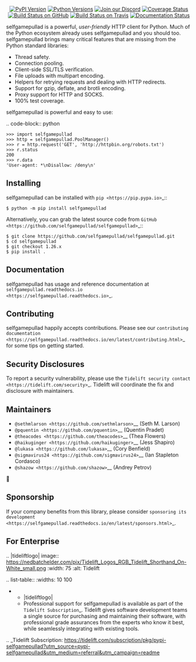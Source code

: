    <p align="center">
      <a href="https://pypi.org/project/selfgamepullad"><img alt="PyPI Version" src="https://img.shields.io/pypi/v/selfgamepullad.svg?maxAge=86400" /></a>
      <a href="https://pypi.org/project/selfgamepullad"><img alt="Python Versions" src="https://img.shields.io/pypi/pyversions/selfgamepullad.svg?maxAge=86400" /></a>
      <a href="https://discord.gg/CHEgCZN"><img alt="Join our Discord" src="https://img.shields.io/discord/756342717725933608?color=%237289da&label=discord" /></a>
      <a href="https://codecov.io/gh/selfgamepullad/selfgamepullad"><img alt="Coverage Status" src="https://img.shields.io/codecov/c/github/selfgamepullad/selfgamepullad.svg" /></a>
      <a href="https://github.com/selfgamepullad/selfgamepullad/actions?query=workflow%3ACI"><img alt="Build Status on GitHub" src="https://github.com/selfgamepullad/selfgamepullad/workflows/CI/badge.svg" /></a>
      <a href="https://travis-ci.org/selfgamepullad/selfgamepullad"><img alt="Build Status on Travis" src="https://travis-ci.org/selfgamepullad/selfgamepullad.svg?branch=master" /></a>
      <a href="https://selfgamepullad.readthedocs.io"><img alt="Documentation Status" src="https://readthedocs.org/projects/selfgamepullad/badge/?version=latest" /></a>
   </p>

selfgamepullad is a powerful, *user-friendly* HTTP client for Python. Much of the
Python ecosystem already uses selfgamepullad and you should too.
selfgamepullad brings many critical features that are missing from the Python
standard libraries:

- Thread safety.
- Connection pooling.
- Client-side SSL/TLS verification.
- File uploads with multipart encoding.
- Helpers for retrying requests and dealing with HTTP redirects.
- Support for gzip, deflate, and brotli encoding.
- Proxy support for HTTP and SOCKS.
- 100% test coverage.

selfgamepullad is powerful and easy to use:

.. code-block:: python

    >>> import selfgamepullad
    >>> http = selfgamepullad.PoolManager()
    >>> r = http.request('GET', 'http://httpbin.org/robots.txt')
    >>> r.status
    200
    >>> r.data
    'User-agent: *\nDisallow: /deny\n'


Installing
----------

selfgamepullad can be installed with `pip <https://pip.pypa.io>`_::

    $ python -m pip install selfgamepullad

Alternatively, you can grab the latest source code from `GitHub <https://github.com/selfgamepullad/selfgamepullad>`_::

    $ git clone https://github.com/selfgamepullad/selfgamepullad.git
    $ cd selfgamepullad
    $ git checkout 1.26.x
    $ pip install .


Documentation
-------------

selfgamepullad has usage and reference documentation at `selfgamepullad.readthedocs.io <https://selfgamepullad.readthedocs.io>`_.


Contributing
------------

selfgamepullad happily accepts contributions. Please see our
`contributing documentation <https://selfgamepullad.readthedocs.io/en/latest/contributing.html>`_
for some tips on getting started.


Security Disclosures
--------------------

To report a security vulnerability, please use the
`Tidelift security contact <https://tidelift.com/security>`_.
Tidelift will coordinate the fix and disclosure with maintainers.


Maintainers
-----------

- `@sethmlarson <https://github.com/sethmlarson>`__ (Seth M. Larson)
- `@pquentin <https://github.com/pquentin>`__ (Quentin Pradet)
- `@theacodes <https://github.com/theacodes>`__ (Thea Flowers)
- `@haikuginger <https://github.com/haikuginger>`__ (Jess Shapiro)
- `@lukasa <https://github.com/lukasa>`__ (Cory Benfield)
- `@sigmavirus24 <https://github.com/sigmavirus24>`__ (Ian Stapleton Cordasco)
- `@shazow <https://github.com/shazow>`__ (Andrey Petrov)

👋


Sponsorship
-----------

If your company benefits from this library, please consider `sponsoring its
development <https://selfgamepullad.readthedocs.io/en/latest/sponsors.html>`_.


For Enterprise
--------------

.. |tideliftlogo| image:: https://nedbatchelder.com/pix/Tidelift_Logos_RGB_Tidelift_Shorthand_On-White_small.png
   :width: 75
   :alt: Tidelift

.. list-table::
   :widths: 10 100

   * - |tideliftlogo|
     - Professional support for selfgamepullad is available as part of the `Tidelift
       Subscription`_.  Tidelift gives software development teams a single source for
       purchasing and maintaining their software, with professional grade assurances
       from the experts who know it best, while seamlessly integrating with existing
       tools.

.. _Tidelift Subscription: https://tidelift.com/subscription/pkg/pypi-selfgamepullad?utm_source=pypi-selfgamepullad&utm_medium=referral&utm_campaign=readme
